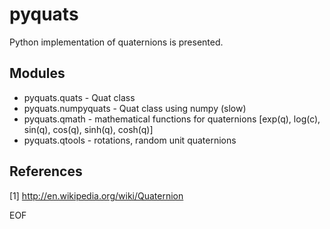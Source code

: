 # pyquats

Python implementation of quaternions is presented. 

## Modules

* pyquats.quats - Quat class
* pyquats.numpyquats - Quat class using numpy (slow)
* pyquats.qmath - mathematical functions for quaternions
[exp(q), log(c), sin(q), cos(q), sinh(q), cosh(q)]
* pyquats.qtools - rotations, random unit quaternions

## References

[1] http://en.wikipedia.org/wiki/Quaternion

EOF
